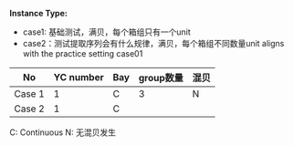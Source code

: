 
**Instance Type:**
- case1: 基础测试，满贝，每个箱组只有一个unit
- case2：测试提取序列会有什么规律，满贝，每个箱组不同数量unit
    aligns with the practice setting
case01

| No     | YC number | Bay | group数量 | 混贝  |
|--------|-----------|-----|---------|-----|
| Case 1 | 1         | C   | 3       | N   |
| Case 2 | 1         | C   |         |     |


C: Continuous
N: 无混贝发生

